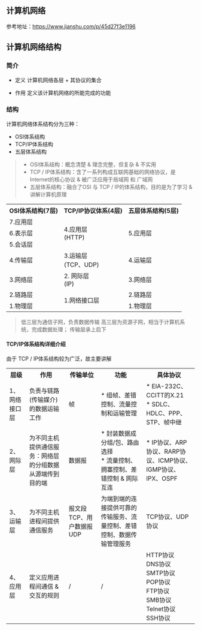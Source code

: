 ## 计算机网络


参考地址：https://www.jianshu.com/p/45d27f3e1196




## 计算机网络结构

### 简介

* 定义
  计算机网络各层 + 其协议的集合

* 作用
  定义该计算机网络的所能完成的功能

### 结构

计算机网络体系结构分为三种：
* OSI体系结构
* TCP/IP体系结构
* 五层体系结构

> * OSI体系结构：概念清楚 & 理念完整，但复杂 & 不实用 
> * TCP / IP体系结构：含了一系列构成互联网基础的网络协议，是Internet的核心协议 & 被广泛应用于局域网 和 广域网 
> * 五层体系结构：融合了OSI 与 TCP / IP的体系结构，目的是为了学习 & 讲解计算机原理 


<table>
  <tr>
    <th>OSI体系结构(7层)</th>
    <th>TCP/IP协议体系(4层)</th>
    <th>五层体系结构(5层)</th>
  </tr>
  <tr>
    <td>7.应用层</td>
    <td rowspan="3">4.应用层<br/>(HTTP)</td>
    <td rowspan="3">5.应用层</td>
  </tr>
  <tr>
    <td>6.表示层</td>
  </tr>
  <tr>
    <td>5.会话层</td>
  </tr>
  <tr>
    <td>4.传输层</td>
    <td>3.运输层<br/>(TCP、UDP)</td>
    <td>4.运输层</td>
  </tr>
  <tr>
    <td>3.网络层</td>
    <td>2. 网际层<br/>(IP)</td>
    <td>3.网络层</td>
  </tr>
  <tr>
    <td>2.链路层</td>
    <td rowspan="2">1.网络接口层</td>
    <td>2.链路层</td>
  </tr>
  <tr>
    <td>1.物理层</td>
    <td>1.物理层</td>
  </tr>
</table>



> 低三层为通信子网，负责数据传输 
> 高三层为资源子网，相当于计算机系统，完成数据处理； 
> 传输层承上启下 




#### TCP/IP体系结构详细介绍

由于 TCP / IP体系结构较为广泛，故主要讲解

<table>
  <tr>
    <th>层级</th>
    <th>作用</th>
    <th>传输单位</th>
    <th>功能</th>
    <th>具体协议</th>
  </tr>
  <tr>
    <td>1、网络接口层</td>
    <td>负责与链路(传输媒介)的数据运输工作</td>
    <td>帧</td>
    <td>* 组帧、差错控制、流量控制和运输管理</td>
    <td>* EIA-232C、CCITT的X.21<br/>
      * SDLC、HDLC、PPP、STP、帧中继
    </td>
  </tr>
  
  <tr>
    <td>2、网际层</td>
    <td>为不同主机提供通信服务：网络层的分组数据从源端传到目的端</td>
    <td>数据报</td>
    <td>* 封装数据成分组/包、路由选择
      <br/>* 流量控制、拥塞控制、差错控制 & 网际互连
    </td>
    <td>* IP协议、ARP协议、RARP协议、ICMP协议、IGMP协议、IPX、OSPF</td>
  </tr>
  
  <tr>
    <td>3、运输层</td>
    <td>为不同主机进程间提供通信服务</td>
    <td>报文段TCP、用户数据报UDP</td>
    <td>为端到端的连接提供可靠的传输服务、流量控制、差错控制、数据传输管理服务</td>
    <td>TCP协议、UDP协议</td>
  </tr>
  
  <tr>
    <td>4、应用层</td>
    <td>定义应用进程间通信  & 交互的规则</td>
    <td>/</td>
    <td>/</td>
    <td>
      HTTP协议
      <br/>
      DNS协议
      <br/>
      SMTP协议
      <br/>
      POP协议
      <br/>
      FTP协议
      <br/>
      SMB协议
      <br/>
      Telnet协议
      <br/>
      SSH协议
    </td>
  </tr>
  
</table>

